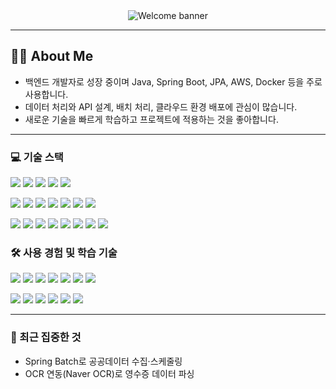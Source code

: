 
<div align="center">
  <img
    src="https://svg-banners.vercel.app/api?type=typeWriter&text1=Welcome%20to%20Chanwoo's%20GitHub%20👋&width=1200&height=260"
    alt="Welcome banner" />
</div>

---

## 👨‍💻 About Me
- 백엔드 개발자로 성장 중이며 Java, Spring Boot, JPA, AWS, Docker 등을 주로 사용합니다.
- 데이터 처리와 API 설계, 배치 처리, 클라우드 환경 배포에 관심이 많습니다.
- 새로운 기술을 빠르게 학습하고 프로젝트에 적용하는 것을 좋아합니다.

---

### 💻 기술 스택

<p align="left">
  <!-- 1줄 -->
  <img src="https://img.shields.io/badge/Java-007396?logo=java&logoColor=white" />
  <img src="https://img.shields.io/badge/Spring%20Boot-6DB33F?logo=springboot&logoColor=white" />
  <img src="https://img.shields.io/badge/Spring-6DB33F?logo=spring&logoColor=white" />
  <img src="https://img.shields.io/badge/Redis-DC382D?logo=redis&logoColor=white" />
  <img src="https://img.shields.io/badge/JPA-59666C?logo=hibernate&logoColor=white" />
</p>
<p align="left">
  <!-- 2줄 -->
  <img src="https://img.shields.io/badge/MySQL-4479A1?logo=mysql&logoColor=white" />
  <img src="https://img.shields.io/badge/Oracle-F80000?logo=oracle&logoColor=white" />
  <img src="https://img.shields.io/badge/Supabase-3ECF8E?logo=supabase&logoColor=white" />
  <img src="https://img.shields.io/badge/PostgreSQL-4169E1?logo=postgresql&logoColor=white" />
  <img src="https://img.shields.io/badge/IntelliJ%20IDEA-000000?logo=intellijidea&logoColor=white" />
  <img src="https://img.shields.io/badge/Maven-C71A36?logo=apachemaven&logoColor=white" />
  <img src="https://img.shields.io/badge/Gradle-02303A?logo=gradle&logoColor=white" />
</p>
<p align="left">
  <!-- 3줄 -->
  <img src="https://img.shields.io/badge/Git-F05032?logo=git&logoColor=white" />
  <img src="https://img.shields.io/badge/Docker-2496ED?logo=docker&logoColor=white" />
  <img src="https://img.shields.io/badge/Google%20Cloud-4285F4?logo=googlecloud&logoColor=white" />
  <img src="https://img.shields.io/badge/Thymeleaf-005F0F?logo=thymeleaf&logoColor=white" />
  <img src="https://img.shields.io/badge/JSP-007396?logo=java&logoColor=white" />
  <img src="https://img.shields.io/badge/HTML5-E34F26?logo=html5&logoColor=white" />
  <img src="https://img.shields.io/badge/CSS3-1572B6?logo=css3&logoColor=white" />
  <img src="https://img.shields.io/badge/JavaScript-F7DF1E?logo=javascript&logoColor=black" />
</p>

### 🛠 사용 경험 및 학습 기술

<p align="left">
  <!-- 1줄 -->
  <img src="https://img.shields.io/badge/Python-3776AB?logo=python&logoColor=white" />
  <img src="https://img.shields.io/badge/Kotlin-7F52FF?logo=kotlin&logoColor=white" />
  <img src="https://img.shields.io/badge/C-A8B9CC?logo=c&logoColor=black" />
  <img src="https://img.shields.io/badge/MyBatis-000000?logo=databricks&logoColor=white" />
  <img src="https://img.shields.io/badge/MongoDB-47A248?logo=mongodb&logoColor=white" />
  <img src="https://img.shields.io/badge/JUnit-25A162?logo=junit5&logoColor=white" />
  <img src="https://img.shields.io/badge/Mockito-009688?logo=java&logoColor=white" />
</p>
<p align="left">
  <!-- 2줄 -->
  <img src="https://img.shields.io/badge/Spring%20Security-6DB33F?logo=springsecurity&logoColor=white" />
  <img src="https://img.shields.io/badge/JWT-000000?logo=jsonwebtokens&logoColor=white" />
  <img src="https://img.shields.io/badge/OAuth2-3EAAAF?logo=oauth&logoColor=white" />
  <img src="https://img.shields.io/badge/Swagger-85EA2D?logo=swagger&logoColor=black" />
  <img src="https://img.shields.io/badge/Postman-FF6C37?logo=postman&logoColor=white" />
   <img src="https://img.shields.io/badge/AWS-232F3E?logo=amazonaws&logoColor=white" />
</p>



---

### 🔭 최근 집중한 것
- Spring Batch로 공공데이터 수집·스케줄링
- OCR 연동(Naver OCR)로 영수증 데이터 파싱




